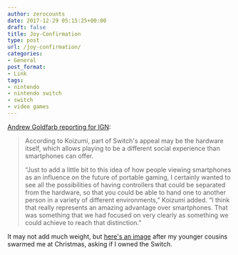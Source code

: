 ```yaml
---
author: zerocounts
date: 2017-12-29 05:15:25+00:00
draft: false
title: Joy-Confirmation
type: post
url: /joy-confirmation/
categories:
- General
post_format:
- Link
tags:
- nintendo
- nintendo switch
- switch
- video games
---
```


[Andrew Goldfarb](http://www.ign.com/articles/2017/12/29/nintendo-explains-how-switch-reaffirms-the-value-of-portable-gaming)[ reporting for](http://www.ign.com/articles/2017/12/29/nintendo-explains-how-switch-reaffirms-the-value-of-portable-gaming)[ IGN](http://www.ign.com/articles/2017/12/29/nintendo-explains-how-switch-reaffirms-the-value-of-portable-gaming):


<blockquote>According to Koizumi, part of Switch's appeal may be the hardware itself, which allows playing to be a different social experience than smartphones can offer.

“Just to add a little bit to this idea of how people viewing smartphones as an influence on the future of portable gaming, I certainly wanted to see all the possibilities of having controllers that could be separated from the hardware, so that you could be able to hand one to another person in a variety of different environments,” Koizumi added. “I think that really represents an amazing advantage over smartphones. That was something that we had focused on very clearly as something we could achieve to reach that distinction.”

</blockquote>

It may not add much weight, but [here's an image](https://www.zerocounts.net/wp-content/uploads/2017/12/img_0214.jpg) after my younger cousins swarmed me at Christmas, asking if I owned the Switch.
